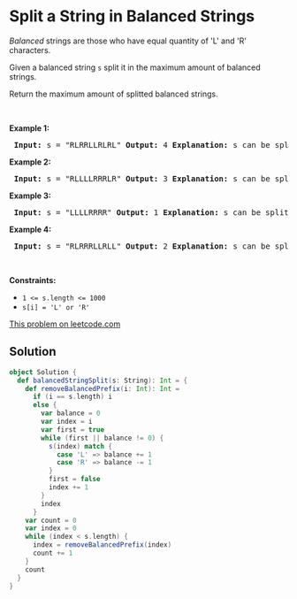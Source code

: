 # Split a String in Balanced Strings

<p><i data-stringify-type="italic">Balanced</i>&nbsp;strings are those who have equal quantity of &#39;L&#39; and &#39;R&#39; characters.</p> <p>Given a balanced string&nbsp;<code data-stringify-type="code">s</code>&nbsp;split it in the maximum amount of balanced strings.</p> <p>Return the maximum amount of splitted balanced strings.</p> <p>&nbsp;</p> <p><strong>Example 1:</strong></p> <pre> <strong>Input:</strong> s = &quot;RLRRLLRLRL&quot; <strong>Output:</strong> 4 <strong>Explanation: </strong>s can be split into &quot;RL&quot;, &quot;RRLL&quot;, &quot;RL&quot;, &quot;RL&quot;, each substring contains same number of &#39;L&#39; and &#39;R&#39;. </pre> <p><strong>Example 2:</strong></p> <pre> <strong>Input:</strong> s = &quot;RLLLLRRRLR&quot; <strong>Output:</strong> 3 <strong>Explanation: </strong>s can be split into &quot;RL&quot;, &quot;LLLRRR&quot;, &quot;LR&quot;, each substring contains same number of &#39;L&#39; and &#39;R&#39;. </pre> <p><strong>Example 3:</strong></p> <pre> <strong>Input:</strong> s = &quot;LLLLRRRR&quot; <strong>Output:</strong> 1 <strong>Explanation: </strong>s can be split into &quot;LLLLRRRR&quot;. </pre> <p><strong>Example 4:</strong></p> <pre> <strong>Input:</strong> s = &quot;RLRRRLLRLL&quot; <strong>Output:</strong> 2 <strong>Explanation: </strong>s can be split into &quot;RL&quot;, &quot;RRRLLRLL&quot;, since each substring contains an equal number of &#39;L&#39; and &#39;R&#39; </pre> <p>&nbsp;</p> <p><strong>Constraints:</strong></p> <ul> <li><code>1 &lt;= s.length &lt;= 1000</code></li> <li><code>s[i] = &#39;L&#39; or &#39;R&#39;</code></li> </ul>

[This problem on leetcode.com](https://leetcode.com/problems/split-a-string-in-balanced-strings/)

## Solution

```scala
object Solution {
  def balancedStringSplit(s: String): Int = {
    def removeBalancedPrefix(i: Int): Int =
      if (i == s.length) i
      else {
        var balance = 0
        var index = i
        var first = true
        while (first || balance != 0) {
          s(index) match {
            case 'L' => balance += 1
            case 'R' => balance -= 1
          }
          first = false
          index += 1
        }
        index
      }
    var count = 0
    var index = 0
    while (index < s.length) {
      index = removeBalancedPrefix(index)
      count += 1
    }
    count
  }
}
```
